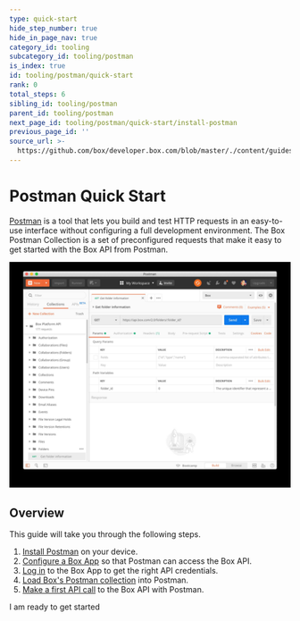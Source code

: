 ```yaml
---
type: quick-start
hide_step_number: true
hide_in_page_nav: true
category_id: tooling
subcategory_id: tooling/postman
is_index: true
id: tooling/postman/quick-start
rank: 0
total_steps: 6
sibling_id: tooling/postman
parent_id: tooling/postman
next_page_id: tooling/postman/quick-start/install-postman
previous_page_id: ''
source_url: >-
  https://github.com/box/developer.box.com/blob/master/./content/guides/tooling/postman/quick-start/0-index.md
---
```


<!-- alex disable postman-postwoman -->

# Postman Quick Start

[Postman](https://getpostman.com) is a tool that lets you build and test HTTP
requests in an easy-to-use
interface without configuring a full development environment. The Box Postman
Collection is a set of preconfigured requests that make it easy to get started
with the Box API from Postman.

<ImageFrame center>

![An example of Postman](./postman-example.png)

</ImageFrame>

## Overview

This guide will take you through the following steps.

1. [Install Postman](g://tooling/postman/quick-start/install-postman/)
on your device.
2. [Configure a Box App](g://tooling/postman/quick-start/configure-box-app/) so
that Postman can access the Box API.
3. [Log in](g://tooling/postman/quick-start/log-in-to-box/) to the Box App to
get the right API credentials.
4. [Load Box's Postman
collection](g://tooling/postman/quick-start/load-postman-collection/) into
Postman.
5. [Make a first API call](g://tooling/postman/quick-start/make-api-call/)
to the Box API with Postman.

<Next>

I am ready to get started

</Next>
